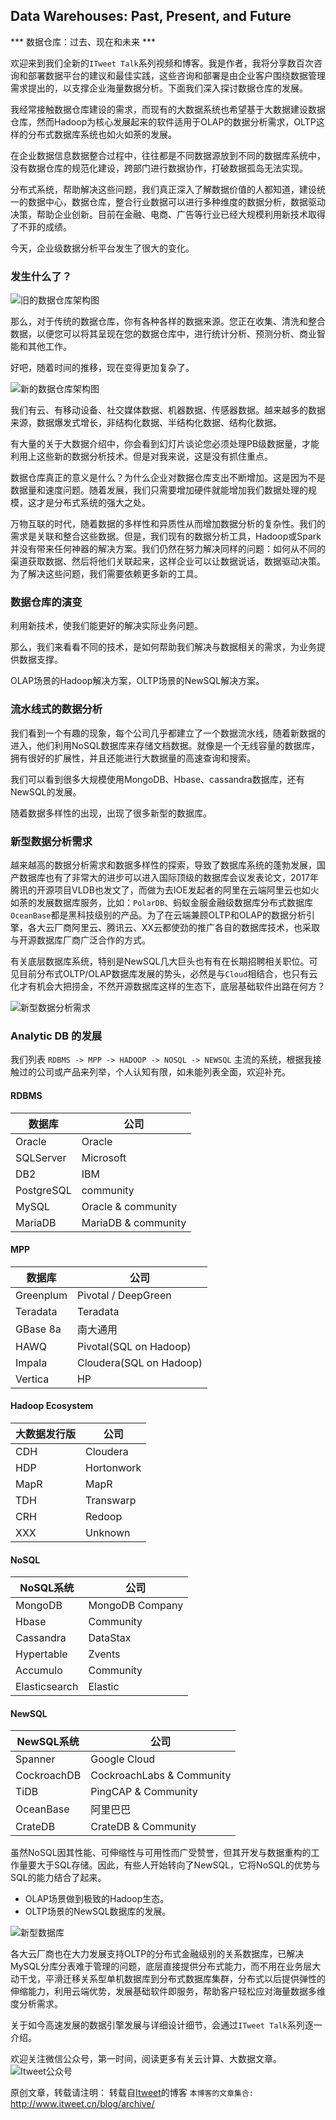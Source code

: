 Data Warehouses: Past, Present, and Future
---

*** 数据仓库：过去、现在和未来 ***

欢迎来到我们全新的`ITweet Talk`系列视频和博客。我是作者，我将分享数百次咨询和部署数据平台的建议和最佳实践，这些咨询和部署是由企业客户围绕数据管理需求提出的，以支撑企业海量数据分析。下面我们深入探讨数据仓库的发展。

我经常接触数据仓库建设的需求，而现有的大数据系统也希望基于大数据建设数据仓库，然而Hadoop为核心发展起来的软件适用于OLAP的数据分析需求，OLTP这样的分布式数据库系统也如火如荼的发展。

在企业数据信息数据整合过程中，往往都是不同数据源放到不同的数据库系统中，没有数据仓库的规范化建设，跨部门进行数据协作，打破数据孤岛无法实现。

分布式系统，帮助解决这些问题，我们真正深入了解数据价值的人都知道，建设统一的数据中心，数据仓库，整合行业数据可以进行多种维度的数据分析，数据驱动决策，帮助企业创新。目前在金融、电商、广告等行业已经大规模利用新技术取得了不菲的成绩。

今天，企业级数据分析平台发生了很大的变化。

### 发生什么了？ 

![旧的数据仓库架构图](https://github.com/itweet/labs/raw/master/BigData/img/datadiagram-1.jpg)

那么，对于传统的数据仓库，你有各种各样的数据来源。您正在收集、清洗和整合数据，以便您可以将其呈现在您的数据仓库中，进行统计分析、预测分析、商业智能和其他工作。

好吧，随着时间的推移，现在变得更加复杂了。

![新的数据仓库架构图](https://github.com/itweet/labs/raw/master/BigData/img/datadiagram-2.jpg)

我们有云、有移动设备、社交媒体数据、机器数据、传感器数据。越来越多的数据来源，数据爆发式增长，非结构化数据、半结构化数据、结构化数据。

有大量的关于大数据介绍中，你会看到幻灯片谈论您必须处理PB级数据量，才能利用上这些新的数据分析技术。但是对我来说，这是没有抓住重点。

数据仓库真正的意义是什么？为什么企业对数据仓库支出不断增加。这是因为不是数据量和速度问题。随着发展，我们只需要增加硬件就能增加我们数据处理的规模，这才是分布式系统的强大之处。

万物互联的时代，随着数据的多样性和异质性从而增加数据分析的复杂性。我们的需求是关联和整合这些数据。但是，我们现有的数据分析工具，Hadoop或Spark并没有带来任何神器的解决方案。我们仍然在努力解决同样的问题：如何从不同的渠道获取数据、然后将他们关联起来，这样企业可以让数据说话，数据驱动决策。为了解决这些问题，我们需要依赖更多新的工具。

### 数据仓库的演变

利用新技术，使我们能更好的解决实际业务问题。

那么，我们来看看不同的技术，是如何帮助我们解决与数据相关的需求，为业务提供数据支撑。

OLAP场景的Hadoop解决方案，OLTP场景的NewSQL解决方案。

### 流水线式的数据分析

我们看到一个有趣的现象，每个公司几乎都建立了一个数据流水线，随着新数据的进入，他们利用NoSQL数据库来存储文档数据。就像是一个无线容量的数据库，拥有很好的扩展性，并且还能进行大数据量的高速查询和搜索。

我们可以看到很多大规模使用MongoDB、Hbase、cassandra数据库，还有NewSQL的发展。

随着数据多样性的出现，出现了很多新型的数据库。

### 新型数据分析需求

越来越高的数据分析需求和数据多样性的探索，导致了数据库系统的蓬勃发展，国产数据库也有了非常大的进步可以进入国际顶级的数据库会议发表论文，2017年腾讯的开源项目VLDB也发文了，而做为去IOE发起者的阿里在云端阿里云也如火如荼的发展数据库服务，比如：`PolarDB`、蚂蚁金服金融级数据库分布式数据库`OceanBase`都是黑科技级别的产品。为了在云端兼顾OLTP和OLAP的数据分析引擎，各大云厂商阿里云、腾讯云、XX云都使劲的推广各自的数据库技术，也采取与开源数据库厂商广泛合作的方式。

有关底层数据库系统，特别是NewSQL几大巨头也有有在长期招聘相关职位。可见目前分布式OLTP/OLAP数据库发展的势头，必然是与`Cloud`相结合，也只有云化才有机会大把捞金，不然开源数据库这样的生态下，底层基础软件出路在何方？

![新型数据分析需求](https://github.com/itweet/labs/raw/master/BigData/img/new-data-requirements-analysis.png)

### Analytic DB 的发展

我们列表 `RDBMS -> MPP -> HADOOP -> NOSQL -> NEWSQL` 主流的系统，根据我接触过的公司或产品来列举，个人认知有限，如未能列表全面，欢迎补充。

#### RDBMS

|    数据库     |              公司               |
| ------------ | ------------------------------- |
|  Oracle      |            Oracle               |
| SQLServer    |           Microsoft             |
|     DB2      |              IBM                |
| PostgreSQL   |           community             |
| MySQL        |       Oracle & community        |
| MariaDB      |       MariaDB & community       |

#### MPP

|    数据库     |                 公司            |
| ------------ | ------------------------------- |
|  Greenplum   |            Pivotal / DeepGreen  |
| Teradata     |           Teradata              |
| GBase 8a     |             南大通用             |
| HAWQ         |       Pivotal(SQL on Hadoop)    |
| Impala       |       Cloudera(SQL on Hadoop)   |
| Vertica      |          HP                     |

#### Hadoop  Ecosystem

|  大数据发行版  |              公司               |
| ------------ | ------------------------------- |
|    CDH       |            Cloudera             |
|    HDP       |            Hortonwork           |
|    MapR      |            MapR                 |
|    TDH       |            Transwarp            |
|    CRH       |            Redoop               |
|    XXX       |            Unknown              |

#### NoSQL

|   NoSQL系统   |              公司               |
| ------------ | ------------------------------- |
|    MongoDB   |        MongoDB Company          |
|    Hbase     |            Community            |
|    Cassandra |            DataStax             |
|   Hypertable |            Zvents               |
|   Accumulo   |            Community            |
| Elasticsearch|            Elastic              |

#### NewSQL

|  NewSQL系统   |              公司               |
| ------------ | ------------------------------- |
|    Spanner   |            Google Cloud         |
| CockroachDB  |   CockroachLabs & Community     |
|    TiDB      |   PingCAP  & Community          |
|   OceanBase  |            阿里巴巴              |
|   CrateDB    |         CrateDB & Community     |

虽然NoSQL因其性能、可伸缩性与可用性而广受赞誉，但其开发与数据重构的工作量要大于SQL存储。因此，有些人开始转向了NewSQL，它将NoSQL的优势与SQL的能力结合了起来。

* OLAP场景做到极致的Hadoop生态。
* OLTP场景的NewSQL数据库的发展。

![新型数据库](https://github.com/itweet/labs/raw/master/BigData/img/db_type.png)

各大云厂商也在大力发展支持OLTP的分布式金融级别的关系数据库，已解决MySQL分库分表难于管理的问题，底层直接提供分布式能力，而不用在业务层大动干戈，平滑迁移关系型单机数据库到分布式数据库集群，分布式以后提供弹性的伸缩能力，利用云端优势，发展基础软件即服务，帮助客户轻松应对海量数据多维度分析需求。

关于如今高速发展的数据引擎发展与详细设计细节，会通过`ITweet Talk`系列逐一介绍。

欢迎关注微信公众号，第一时间，阅读更多有关云计算、大数据文章。
![Itweet公众号](https://github.com/itweet/labs/raw/master/common/img/weixin_public.gif)

原创文章，转载请注明： 转载自[Itweet](http://www.itweet.cn)的博客
`本博客的文章集合:` http://www.itweet.cn/blog/archive/














